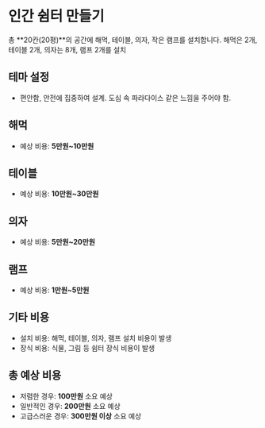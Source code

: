 # 인간 쉼터 만들기

총 **20칸(20평)**의 공간에 해먹, 테이블, 의자, 작은 램프를 설치합니다. 해먹은 2개, 테이블 2개, 의자는 8개, 램프 2개를 설치

## 테마 설정
- 편안함, 안전에 집중하여 설계. 도심 속 파라다이스 같은 느낌을 주어야 함.
  
## 해먹
- 예상 비용: **5만원~10만원**

## 테이블
- 예상 비용: **10만원~30만원**

## 의자
- 예상 비용: **5만원~20만원**

## 램프
- 예상 비용: **1만원~5만원**

## 기타 비용
- 설치 비용: 해먹, 테이블, 의자, 램프 설치 비용이 발생
- 장식 비용: 식물, 그림 등 쉼터 장식 비용이 발생

## 총 예상 비용
- 저렴한 경우: **100만원** 소요 예상
- 일반적인 경우: **200만원** 소요 예상
- 고급스러운 경우: **300만원 이상** 소요 예상

